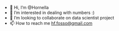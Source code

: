 - 👋 Hi, I’m @Hornella
- 👀 I’m interested in dealing with numbers :)
- 💞️ I’m looking to collaborate on data scientist project
- 📫 How to reach me hf.fosso@gmail.com

<!---
Nella2912/Nella2912 is a ✨ special ✨ repository because its `README.md` (this file) appears on your GitHub profile.
You can click the Preview link to take a look at your changes.
--->
